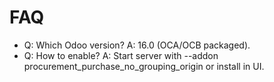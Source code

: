 # FAQ

- Q: Which Odoo version? A: 16.0 (OCA/OCB packaged).
- Q: How to enable? A: Start server with --addon procurement_purchase_no_grouping_origin or install in UI.
